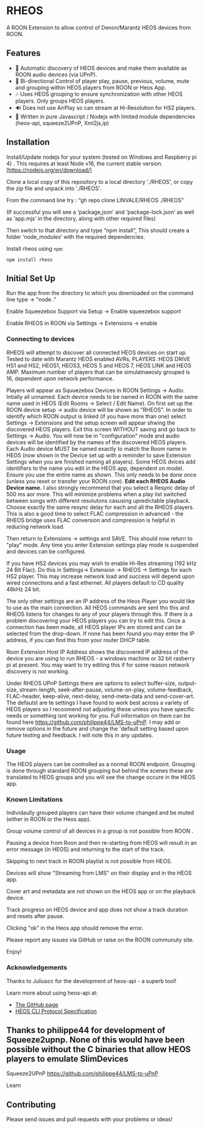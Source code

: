 ﻿# RHEOS


A ROON Extension to allow  control of Denon/Marantz HEOS devices from ROON.

## Features

-   🔎 Automatic discovery of HEOS devices and make them available as ROON audio devices (via UPnP).
-   🎯 Bi-directional Control of player play, pause, previous, volume, mute and grouping within HEOS players from ROON or Heos App.
-   🎶	Uses HEOS grouping to ensure synchronization with other HEOS players. Only groups HEOS players.
-   🔊 Does not use AirPlay so can stream at Hi-Resolution for HS2 players.
-   🚫 Written in pure Javascript / Nodejs with limited module dependencies (heos-api, squeeze2UPnP, Xml2js,ip)


## Installation

Install/Update nodejs for your system (tested on Windows and Raspberry pi 4) . This requires at least Node v16, the current stable version. [https://nodejs.org/en/download/]

Clone a local copy of this repository to a local directory './RHEOS', or copy the zip file and unpack into './RHEOS'.

From the command line try : “gh repo clone LINVALE/RHEOS ./RHEOS”

(If successful you will see a ‘package,json’ and ‘package-lock.json’ as well as ‘app.mjs’ in the directory, along with other required files)

Then switch to that directory and type “npm install”, This should create a folder ‘node_modules’ with the required dependencies.


Install rheos using `npm`:

```
npm install rheos
```

## Initial Set Up

Run the app from the directory to which you downloaded on the command line type  -> "node ."

Enable Squeezebox Support via Setup -> Enable squeezebox support

Enable RHEOS in ROON via Settings -> Extensions -> enable


### Connecting to devices

RHEOS will attempt to discover all connected HEOS devices on start up. Tested to date with Marantz HEOS enabled AVRs, PLAYERS :HEOS DRIVE HS1 and HS2, HEOS1, HEOS3, HEOS 5 and HEOS 7, HEOS LINK and HEOS AMP. Maximum number of players that can be simulatnaeosly grouped is 16, dependent upon network performance.

Players will appear as Squuezebox Devices in ROON Settings -> Audio. Intially all unnamed. Each device needs to be named in ROON with the same name used in HEOS (Edit Rooms -> Select / Edit Name). On first set up the ROON device setup -> audio device will be shown as "RHEOS". In order to identify which ROON output is linked (if you have more than one) select Settings -> Extensions and the setup screen will appear shwing the discovered HEOS players. Exit this screen WITHOUT saving and go back to Settings -> Audio. You will now be in "configuration" mode and audio devices will be identified by the names of the discovered HEOS players. Each Audio device MUST be named exactly to match the Room name in HEOS (now shown in the Device set up with a reminder to save Extension Settings when you are finished naming all players). Some HEOS dvices add identifiers to the name you edit in the HEOS app, dependent on model. Ensure you use the entire name as shown. This only needs to be done once (unless you reset or transfer your ROON core).  **Edit each RHEOS Audio Device name.** I also strongly recommend that you select a Resync delay of 500 ms aor more. This will minimize problems when a play list switched between songs with different resolutons casusing upredictable playback. Choose exactly the same resync delay for each and all the RHEOS players. This is also a good time to select FLAC compression in advanced - the RHEOS bridge uses FLAC conversion and compression is helpful in reducing network load.

Then return to Extensions -> settings and SAVE. This should now return to "play" mode. Any time you enter Extension settings play mode is suspended and devices can be configured.

If you have HS2 devices you may wish to enable Hi-Res streaming (192 kHz 24 Bit Flac). Do this in Settings-> Extension -> RHEOS -> Settings for each HS2 player. This may increase network load and success will depend upon wired connections and a fast ethernet. All players default to CD quality 48kHz 24 bit.

The only other settings are an IP address of the Heos Player you would like to use as the main connection. All HEOS commands are sent tho this and RHEOS listens for changes to any of your players through this. If there is a problem discovering your HEOS players you can try to edit this. Once a connection has been made, all HEOS player IPs are stored and can be selected from the drop-down. If none has been found you may enter the IP address, if you can find this from your router DHCP table.

Roon Extension Host IP Address shows the discovered IP address of the device you are using to run RHEOS - a windows machine or 32 bit rasberry pi at present. You may want to try editing this if for some reason network discovery is not working.

Under RHEOS UPnP Settings there are options to select buffer-size, output-size, stream-length, seek-after-pause, volume-on-play, volume-feedback, FLAC-header, keep-alive, next-delay, send-meta-data and send-cover-art. The defaulst are te settings I have found to work best across a variety of HEOS players so I recoomend not adjusting these unless you have specific needs or something isnt working for you. Full information on them can be found here https://github.com/philippe44/LMS-to-uPnP. I may add or remove options in the future and change the 'default setting based upon future testing and feedback. I will note this in any updates.

### Usage

The HEOS players can be controlled as a normal ROON endpoint. Grouping is done through standard ROON grouping but behind the scenes these are translated to HEOS groups and you will see the change occure in the HEOS app.

### Known Limitations

Individaully grouped players can have their volume changed and be muted (either in ROON or the Heos app).

Group volume control of all devices in a group is not possible from ROON .

Pausing a device from Roon and then re-starting from HEOS will result in an error message (in HEOS) and returning to the start of the track.

Skipping to next track in ROON playlist is not possible from HEOS.

Devices will show "Streaming from LMS" on their display and in the HEOS app.

Cover art and metadata are not shown on the HEOS app or on the playback device.

Track progress on HEOS device and app does not show a track duration and resets after pause.

Clicking "ok" in the Heos app should remove the error.



Please report any issues via GitHub or raise on the ROON communuty site.

Enjoy!



### Acknowledgements

Thanks to Juliuscc for the development of heos-api - a superb tool!

Learn more about using heos-api at:

-   [The GitHub page](https://github.com/juliuscc/heos-api)
-   [HEOS CLI Protocol Specification](http://rn.dmglobal.com/euheos/HEOS_CLI_ProtocolSpecification.pdf)

Thanks to philippe44 for development of Squeeze2upnp. None of this would have been possible without the C binaries that allow HEOS players to emulate SlimDevices
-  
Squeeze2UPnP https://github.com/philippe44/LMS-to-uPnP

Learn

## Contributing

Please send issues and pull requests with your problems or ideas!

